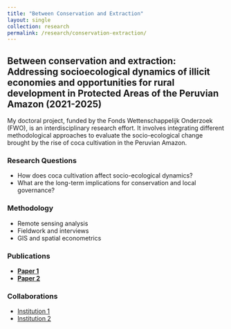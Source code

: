 ```yaml
---
title: "Between Conservation and Extraction"
layout: single
collection: research
permalink: /research/conservation-extraction/
---
```


## Between conservation and extraction: Addressing socioecological dynamics of illicit economies and opportunities for rural development in Protected Areas of the Peruvian Amazon (2021-2025)

My doctoral project, funded by the Fonds Wettenschappelijk Onderzoek (FWO), is an interdisciplinary research effort. It involves integrating different methodological approaches to evaluate the socio-ecological change brought by the rise of coca cultivation in the Peruvian Amazon.

### Research Questions
- How does coca cultivation affect socio-ecological dynamics?
- What are the long-term implications for conservation and local governance?

### Methodology
- Remote sensing analysis
- Fieldwork and interviews
- GIS and spatial econometrics

### Publications
- **[Paper 1](#)**
- **[Paper 2](#)**

### Collaborations
- [Institution 1](#)
- [Institution 2](#)
